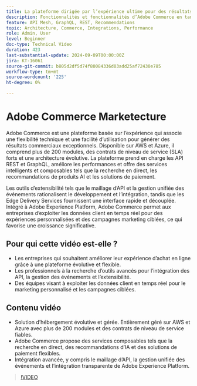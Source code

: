 ```yaml
---
title: La plateforme dirigée par l’expérience ultime pour des résultats commerciaux exceptionnels
description: Fonctionnalités et fonctionnalités d’Adobe Commerce en tant que plateforme basée sur l’expérience pour créer des résultats commerciaux exceptionnels.
feature: API Mesh, GraphQL, REST, Recommendations
topic: Architecture, Commerce, Integrations, Performance
role: Admin, User
level: Beginner
doc-type: Technical Video
duration: 423
last-substantial-update: 2024-09-09T00:00:00Z
jira: KT-16061
source-git-commit: b805d2df5d74f80084336d03add25af72430e785
workflow-type: tm+mt
source-wordcount: '225'
ht-degree: 0%

---
```



# Adobe Commerce Marketecture

Adobe Commerce est une plateforme basée sur l’expérience qui associe une flexibilité technique et une facilité d’utilisation pour générer des résultats commerciaux exceptionnels. Disponible sur AWS et Azure, il comprend plus de 200 modules, des contrats de niveau de service (SLA) forts et une architecture évolutive. La plateforme prend en charge les API REST et GraphQL, améliore les performances et offre des services intelligents et composables tels que la recherche en direct, les recommandations de produits AI et les solutions de paiement.

Les outils d’extensibilité tels que le maillage d’API et la gestion unifiée des événements rationalisent le développement et l’intégration, tandis que les Edge Delivery Services fournissent une interface rapide et découplée. Intégré à Adobe Experience Platform, Adobe Commerce permet aux entreprises d’exploiter les données client en temps réel pour des expériences personnalisées et des campagnes marketing ciblées, ce qui favorise une croissance significative.

## Pour qui cette vidéo est-elle ?

- Les entreprises qui souhaitent améliorer leur expérience d’achat en ligne grâce à une plateforme évolutive et flexible.
- Les professionnels à la recherche d’outils avancés pour l’intégration des API, la gestion des événements et l’extensibilité.
- Des équipes visant à exploiter les données client en temps réel pour le marketing personnalisé et les campagnes ciblées.

## Contenu vidéo

- Solution d’hébergement évolutive et gérée. Entièrement géré sur AWS et Azure avec plus de 200 modules et des contrats de niveau de service fiables.
- Adobe Commerce propose des services composables tels que la recherche en direct, des recommandations d’IA et des solutions de paiement flexibles.
- Intégration avancée, y compris le maillage d’API, la gestion unifiée des événements et l’intégration transparente de Adobe Experience Platform.

>[!VIDEO](https://video.tv.adobe.com/v/3433435?learn=on)
